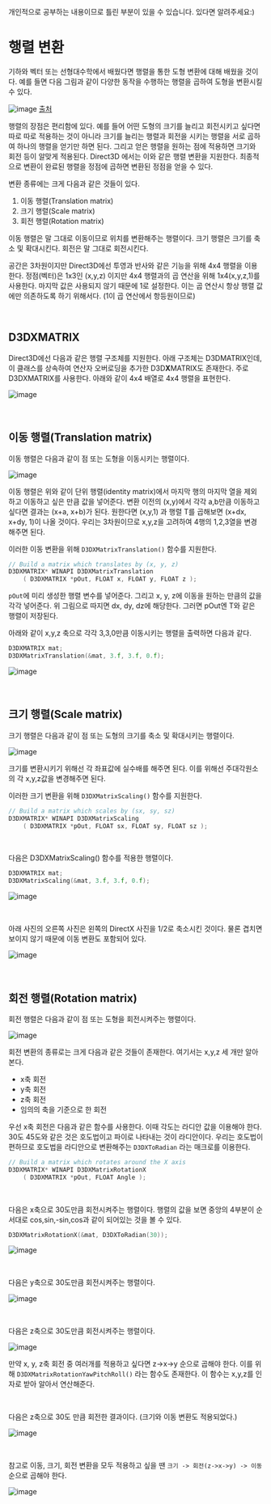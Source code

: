 개인적으로 공부하는 내용이므로 틀린 부분이 있을 수 있습니다. 있다면 알려주세요:)

# 행렬 변환

기하와 벡터 또는 선형대수학에서 배웠다면 행렬을 통한 도형 변환에 대해 배웠을 것이다. 예를 들면 다음 그림과 같이 다양한 동작을 수행하는 행렬을 곱하여 도형을 변환시킬 수 있다.

![image](https://user-images.githubusercontent.com/46551002/86531134-9be79100-bef9-11ea-9cb6-b4c0c644af99.png)
    [출처](https://wikidocs.net/37098)



행렬의 장점은 편리함에 있다. 예를 들어 어떤 도형의 크기를 늘리고 회전시키고 싶다면 따로 따로 적용하는 것이 아니라 크기를 늘리는 행렬과 회전을 시키는 행렬을 서로 곱하여 하나의 행렬을 얻기만 하면 된다. 그리고 얻은 행렬을 원하는 점에 적용하면 크기와 회전 등이 알맞게 적용된다. Direct3D 에서는 이와 같은 행렬 변환을 지원한다. 최종적으로 변환이 완료된 행렬을 정점에 곱하면 변환된 정점을 얻을 수 있다. 

변환 종류에는 크게 다음과 같은 것들이 있다.

1. 이동 행렬(Translation matrix)
2. 크기 행렬(Scale matrix)
3. 회전 행렬(Rotation matrix)


이동 행렬은 말 그대로 이동이므로 위치를 변환해주는 행렬이다. 크기 행렬은 크기를 축소 및 확대시킨다. 회전은 말 그대로 회전시킨다.

공간은 3차원이지만 Direct3D에선 투영과 반사와 같은 기능을 위해 4x4 행렬을 이용한다. 정점(벡터)은 1x3인 (x,y,z) 이지만 4x4 행렬과의 곱 연산을 위해 1x4(x,y,z,1)를 사용한다. 마지막 값은 사용되지 않기 때문에 1로 설정한다. 이는 곱 연산시 항상 행렬 값에만 의존하도록 하기 위해서다. (1이 곱 연산에서 항등원이므로)

<br>

## D3DXMATRIX

Direct3D에선 다음과 같은 행렬 구조체를 지원한다. 아래 구조체는 D3DMATRIX인데, 이 클래스를 상속하여 연산자 오버로딩을 추가한 D3D<b>X</b>MATRIX도 존재한다. 주로 D3DXMATRIX를 사용한다. 아래와 같이 4x4 배열로 4x4 행렬을 표현한다.

![image](https://user-images.githubusercontent.com/46551002/86531286-e1f12480-befa-11ea-8c66-f9282e5cf581.png)

<br>

## 이동 행렬(Translation matrix)

이동 행렬은 다음과 같이 점 또는 도형을 이동시키는 행렬이다.

![image](https://user-images.githubusercontent.com/46551002/86531403-c20e3080-befb-11ea-8b3f-b0b2272b039d.png)

이동 행렬은 위와 같이 단위 행렬(identity matrix)에서 마지막 행의 마지막 열을 제외하고 이동하고 싶은 만큼 값을 넣어준다. 변환 이전의 (x,y)에서 각각 a,b만큼 이동하고 싶다면 결과는 (x+a, x+b)가 된다. 원한다면 (x,y,1) 과 행렬 T를 곱해보면 (x+dx, x+dy, 1)이 나올 것이다. 우리는 3차원이므로 x,y,z을 고려하여 4행의 1,2,3열을 변경해주면 된다. 

이러한 이동 변환을 위해 `D3DXMatrixTranslation()` 함수를 지원한다.  

```cpp
// Build a matrix which translates by (x, y, z)
D3DXMATRIX* WINAPI D3DXMatrixTranslation
    ( D3DXMATRIX *pOut, FLOAT x, FLOAT y, FLOAT z );
```

`pOut`에 미리 생성한 행렬 변수를 넣어준다. 그리고 x, y, z에 이동을 원하는 만큼의 값을 각각 넣어준다. 위 그림으로 따지면 dx, dy, dz에 해당한다. 그러면 pOut엔 T와 같은 행렬이 저장된다. 

아래와 같이 x,y,z 축으로 각각 3,3,0만큼 이동시키는 행렬을 출력하면 다음과 같다.

```cpp
D3DXMATRIX mat;
D3DXMatrixTranslation(&mat, 3.f, 3.f, 0.f);
```

![image](https://user-images.githubusercontent.com/46551002/86531559-5331d700-befd-11ea-8133-b336ed65d770.png)

<br>

## 크기 행렬(Scale matrix)

크기 행렬은 다음과 같이 점 또는 도형의 크기를 축소 및 확대시키는 행렬이다.

![image](https://user-images.githubusercontent.com/46551002/86531630-e539df80-befd-11ea-8ad5-6b2603e0fcb2.png)

크기를 변환시키기 위해선 각 좌표값에 실수배를 해주면 된다. 이를 위해선 주대각원소의 각 x,y,z값을 변경해주면 된다.

이러한 크기 변환을 위해 `D3DXMatrixScaling()` 함수를 지원한다.

```cpp
// Build a matrix which scales by (sx, sy, sz)
D3DXMATRIX* WINAPI D3DXMatrixScaling
    ( D3DXMATRIX *pOut, FLOAT sx, FLOAT sy, FLOAT sz );
```

<br>

다음은 D3DXMatrixScaling() 함수를 적용한 행렬이다.
```cpp
D3DXMATRIX mat;
D3DXMatrixScaling(&mat, 3.f, 3.f, 0.f);
```

![image](https://user-images.githubusercontent.com/46551002/86531788-38f8f880-beff-11ea-95d9-381ed19e2b42.png)

<br>

아래 사진의 오른쪽 사진은 왼쪽의 DirectX 사진을 1/2로 축소시킨 것이다. 물론 겹치면 보이지 않기 때문에 이동 변환도 포함되어 있다.

![image](https://user-images.githubusercontent.com/46551002/86531938-9ccff100-bf00-11ea-9972-0a804a05ac1e.png)

<br>

## 회전 행렬(Rotation matrix)

회전 행렬은 다음과 같이 점 또는 도형을 회전시켜주는 행렬이다.

![image](https://user-images.githubusercontent.com/46551002/86531984-2bdd0900-bf01-11ea-9031-b909f2ff4cdc.png)

회전 변환의 종류로는 크게 다음과 같은 것들이 존재한다. 여기서는 x,y,z 세 개만 알아본다.

- x축 회전
- y축 회전
- z축 회전
- 임의의 축을 기준으로 한 회전

우선 x축 회전은 다음과 같은 함수를 사용한다. 이때 각도는 라디안 값을 이용해야 한다. 30도 45도와 같은 것은 호도법이고 파이로 나타내는 것이 라디안이다. 우리는 호도법이 편하므로 호도법을 라디안으로 변환해주는 `D3DXToRadian` 라는 매크로를 이용한다. 

```cpp
// Build a matrix which rotates around the X axis
D3DXMATRIX* WINAPI D3DXMatrixRotationX
    ( D3DXMATRIX *pOut, FLOAT Angle );
```

<br>

다음은 x축으로 30도만큼 회전시켜주는 행렬이다. 행렬의 값을 보면 중앙의 4부분이 순서대로 cos,sin,-sin,cos과 같이 되어있는 것을 볼 수 있다.

```cpp
D3DXMatrixRotationX(&mat, D3DXToRadian(30));
```

![image](https://user-images.githubusercontent.com/46551002/86532285-c0486b00-bf03-11ea-9905-edbae73f604f.png)

<br>

다음은 y축으로 30도만큼 회전시켜주는 행렬이다.

![image](https://user-images.githubusercontent.com/46551002/86532363-52e90a00-bf04-11ea-896b-0661495c71ca.png)


<br>

다음은 z축으로 30도만큼 회전시켜주는 행렬이다.

![image](https://user-images.githubusercontent.com/46551002/86532382-71e79c00-bf04-11ea-9bc0-145ebf27a6a0.png)


만약 x, y, z축 회전 중 여러개를 적용하고 싶다면 z->x->y 순으로 곱해야 한다. 이를 위해 `D3DXMatrixRotationYawPitchRoll()` 라는 함수도 존재한다. 이 함수는 x,y,z를 인자로 받아 알아서 연산해준다. 

<br>

다음은 z축으로 30도 만큼 회전한 결과이다. (크기와 이동 변환도 적용되었다.)    


![image](https://user-images.githubusercontent.com/46551002/86532593-39e15880-bf06-11ea-9a40-6b6a26e2a781.png)

<br>

참고로 이동, 크기, 회전 변환을 모두 적용하고 싶을 땐 `크기 -> 회전(z->x->y) -> 이동` 순으로 곱해야 한다.   

![image](https://user-images.githubusercontent.com/46551002/86532769-53cf6b00-bf07-11ea-9097-e0912a6da05f.png)
